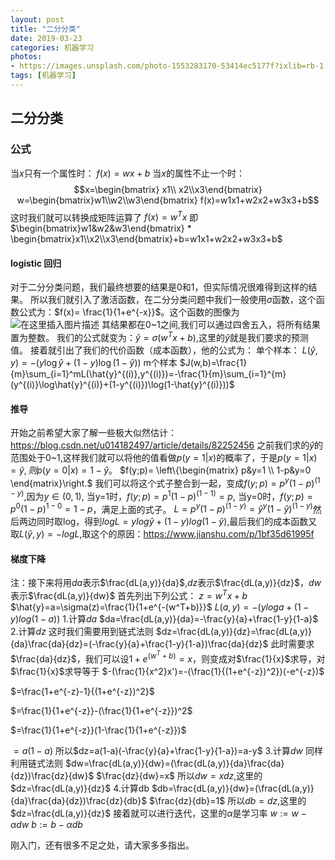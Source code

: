 ```yaml
---
layout: post
title: "二分分类"
date: 2019-03-23
categories: 机器学习
photos:
- https://images.unsplash.com/photo-1553283170-53414ec5177f?ixlib=rb-1.2.1&ixid=eyJhcHBfaWQiOjEyMDd9&auto=format&fit=crop&w=500&q=60
tags: [机器学习]
---
```

## 二分分类
### 公式
当$x$只有一个属性时：
$f(x)=wx+b$
当$x$的属性不止一个时：
$$x=\begin{bmatrix} x1\\ x2\\x3\end{bmatrix}  
w=\begin{bmatrix}w1\\w2\\w3\end{bmatrix}  
f(x)=w1x1+w2x2+w3x3+b$$
这时我们就可以转换成矩阵运算了
$f(x)=w^Tx$
即
$\begin{bmatrix}w1&w2&w3\end{bmatrix} * \begin{bmatrix}x1\\x2\\x3\end{bmatrix}+b=w1x1+w2x2+w3x3+b$


#### logistic 回归
对于二分分类问题，我们最终想要的结果是0和1，但实际情况很难得到这样的结果。
所以我们就引入了激活函数，在二分分类问题中我们一般使用$\sigma$函数，这个函数公式为：$f(x)= \frac{1}{1+e^{-x}}$。这个函数的图像为
![在这里插入图片描述](https://imgconvert.csdnimg.cn/aHR0cHM6Ly90aW1nc2EuYmFpZHUuY29tL3RpbWc?x-oss-process=image/format,png)
其结果都在0~1之间,我们可以通过四舍五入，将所有结果置为整数。
我们的公式就变为：$\hat{y}=\sigma(w^Tx+b)$,这里的$\hat{y}$就是我们要求的预测值。
接着就引出了我们的代价函数（成本函数），他的公式为：
单个样本：
$L(\hat{y},y)=-(y\log{\hat{y}}+(1-y)\log({1-\hat{y})})$
m个样本
$J(w,b)=\frac{1}{m}\sum_{i=1}^mL(\hat{y}^{(i)},y^{(i)})=-\frac{1}{m}\sum_{i=1}^{m}(y^{(i)}\log\hat{y}^{(i)}+(1-y^{(i)})\log(1-\hat{y}^{(i)}))$
#### 推导
开始之前希望大家了解一些极大似然估计：https://blog.csdn.net/u014182497/article/details/82252456
之前我们求的$\hat{y}$的范围处于0~1,这样我们就可以将他的值看做$p(y=1|x)$的概率了，于是$p(y=1|x)=\hat{y},则p(y=0|x)=1-\hat{y}$。
$f(y;p)= \left\{\begin{matrix}
 p&y=1 \\ 
 1-p&y=0 
\end{matrix}\right.$
我们可以将这个式子整合到一起，变成$f(y;p)=p^y(1-p)^{(1-y)}$,因为$y\in(0,1)$,
当y=1时，$f(y;p)=p^1(1-p)^{(1-1)}=p$,
当y=0时，$f(y;p)=p^0(1-p)^{1-0}=1-p$，满足上面的式子。
$L=p^y(1-p)^{(1-y)}=\hat{y}^y(1-\hat{y})^{(1-y)}$然后两边同时取log，得到$logL=ylog\hat{y}+(1-y)log(1-\hat{y})$,最后我们的成本函数又取$L(\hat{y},y)=-logL$,取这个的原因：https://www.jianshu.com/p/1bf35d61995f
#### 梯度下降
注：接下来将用$da$表示$\frac{dL(a,y)}{da}$,$dz$表示$\frac{dL(a,y)}{dz}$，$dw$表示$\frac{dL(a,y)}{dw}$
首先列出下列公式：
$z=w^Tx+b$
$\hat{y}=a=\sigma(z)=\frac{1}{1+e^{-(w^T+b)}}$
$L(a,y)=-(yloga+(1-y)log(1-a))$
1.计算$da$
$da=\frac{dL(a,y)}{da}=-\frac{y}{a}+\frac{1-y}{1-a}$
2.计算$dz$
这时我们需要用到链式法则
$dz=\frac{dL(a,y)}{dz}=\frac{dL(a,y)}{da}\frac{da}{dz}=(-\frac{y}{a}+\frac{1-y}{1-a})\frac{da}{dz}$
此时需要求$\frac{da}{dz}$，我们可以设$1+e^{(w^T+b)}=x$，则变成对$\frac{1}{x}$求导，对$\frac{1}{x}$求导等于
$-(\frac{1}{x^2}x')=-(\frac{1}{(1+e^{-z})^2})(-e^{-z})$

$=\frac{1+e^{-z}-1}{(1+e^{-z})^2}$

$=\frac{1}{1+e^{-z}}-(\frac{1}{1+e^{-z}})^2$

$=\frac{1}{1+e^{-z}}(1-\frac{1}{1+e^{-z}})$

$=a(1-a)$
所以$dz=a(1-a)(-\frac{y}{a}+\frac{1-y}{1-a})=a-y$
3.计算$dw$
同样利用链式法则
$dw=\frac{dL(a,y)}{dw}=(\frac{dL(a,y)}{da}\frac{da}{dz})\frac{dz}{dw}$
$\frac{dz}{dw}=x$
所以$dw=xdz$,这里的$dz=\frac{dL(a,y)}{dz}$
4.计算db
$db=\frac{dL(a,y)}{dw}=(\frac{dL(a,y)}{da}\frac{da}{dz})\frac{dz}{db}$
$\frac{dz}{db}=1$
所以$db=dz$,这里的$dz=\frac{dL(a,y)}{dz}$
接着就可以进行迭代，这里的$\alpha$是学习率
$w:=w-\alpha dw$
$b:=b-\alpha db$

刚入门，还有很多不足之处，请大家多多指出。
